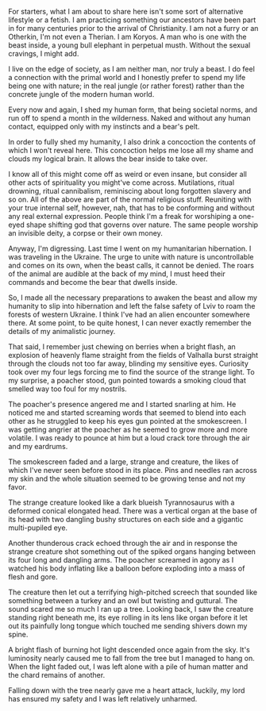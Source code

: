   

For starters, what I am about to share here isn't some sort of alternative lifestyle or a fetish. I am practicing something our ancestors have been part in for many centuries prior to the arrival of Christianity. I am not a furry or an Otherkin, I'm not even a Therian. I am Koryos. A man who is one with the beast inside, a young bull elephant in perpetual musth. Without the sexual cravings, I might add. 

I live on the edge of society, as I am neither man, nor truly a beast. I do feel a connection with the primal world and I honestly prefer to spend my life being one with nature; in the real jungle (or rather forest) rather than the concrete jungle of the modern human world. 

Every now and again, I shed my human form, that being societal norms, and run off to spend a month in the wilderness. Naked and without any human contact, equipped only with my instincts and a bear's pelt. 

In order to fully shed my humanity, I also drink a concoction the contents of which I won't reveal here. This concoction helps me lose all my shame and clouds my logical brain. It allows the bear inside to take over. 

I know all of this might come off as weird or even insane, but consider all other acts of spirituality you might've come across. Mutilations, ritual drowning, ritual cannibalism, reminiscing about long forgotten slavery and so on. All of the above are part of the normal religious stuff. Reuniting with your true internal self, however, nah, that has to be conforming and without any real external expression. People think I'm a freak for worshiping a one-eyed shape shifting god that governs over nature. The same people worship an invisible deity, a corpse or their own money. 

Anyway, I'm digressing. Last time I went on my humanitarian hibernation. I was traveling in the Ukraine. The urge to unite with nature is uncontrollable and comes on its own, when the beast calls, it cannot be denied. The roars of the animal are audible at the back of my mind, I must heed their commands and become the bear that dwells inside.

So, I made all the necessary preparations to awaken the beast and allow my humanity to slip into hibernation and left the false safety of Lviv to roam the forests of western Ukraine. I think I've had an alien encounter somewhere there. At some point, to be quite honest, I can never exactly remember the details of my animalistic journey. 

That said, I remember just chewing on berries when a bright flash, an explosion of heavenly flame straight from the fields of Valhalla burst straight through the clouds not too far away, blinding my sensitive eyes. Curiosity took over my four legs forcing me to find the source of the strange light. To my surprise, a poacher stood, gun pointed towards a smoking cloud that smelled way too foul for my nostrils. 

The poacher's presence angered me and I started snarling at him. He noticed me and started screaming words that seemed to blend into each other as he struggled to keep his eyes gun pointed at the smokescreen. I was getting angrier at the poacher as he seemed to grow more and more volatile. I was ready to pounce at him but a loud crack tore through the air and my eardrums. 

The smokescreen faded and a large, strange and creature, the likes of which I've never seen before stood in its place. Pins and needles ran across my skin and the whole situation seemed to be growing tense and not my favor. 

The strange creature looked like a dark blueish Tyrannosaurus with a deformed conical elongated head. There was a vertical organ at the base of its head with two dangling bushy structures on each side and a gigantic multi-pupiled eye. 

Another thunderous crack echoed through the air and in response the strange creature shot something out of the spiked organs hanging between its four long and dangling arms. The poacher screamed in agony as I watched his body inflating like a balloon before exploding into a mass of flesh and gore. 

The creature then let out a terrifying high-pitched screech that sounded like something between a turkey and an owl but twisting and guttural. The sound scared me so much I ran up a tree. Looking back, I saw the creature standing right beneath me, its eye rolling in its lens like organ before it let out its painfully long tongue which touched me sending shivers down my spine. 

A bright flash of burning hot light descended once again from the sky. It's luminosity nearly caused me to fall from the tree but I managed to hang on. When the light faded out, I was left alone with a pile of human matter and the chard remains of another. 

Falling down with the tree nearly gave me a heart attack, luckily, my lord has ensured my safety and I was left relatively unharmed.